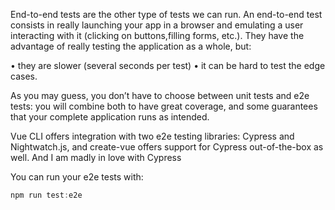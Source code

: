 
End-to-end tests are the other type of tests we can run. An end-to-end test consists in really launching your app in a browser and emulating a user interacting with it (clicking on buttons,filling forms, etc.). They have the advantage of really testing the application as a whole, but:

• they are slower (several seconds per test)
• it can be hard to test the edge cases.

As you may guess, you don’t have to choose between unit tests and e2e tests: you will combine both to have great coverage, and some guarantees that your complete application runs as intended.

Vue CLI offers integration with two e2e testing libraries: Cypress and Nightwatch.js, and create-vue offers support for Cypress out-of-the-box as well. And I am madly in love with Cypress

You can run your e2e tests with:

```js
npm run test:e2e
```

